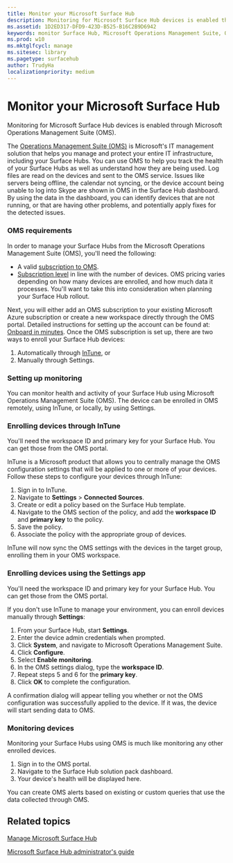 ```yaml
---
title: Monitor your Microsoft Surface Hub
description: Monitoring for Microsoft Surface Hub devices is enabled through Microsoft Operations Management Suite (OMS).
ms.assetid: 1D2ED317-DFD9-423D-B525-B16C2B9D6942
keywords: monitor Surface Hub, Microsoft Operations Management Suite, OMS
ms.prod: w10
ms.mktglfcycl: manage
ms.sitesec: library
ms.pagetype: surfacehub
author: TrudyHa
localizationpriority: medium
---
```


# Monitor your Microsoft Surface Hub


Monitoring for Microsoft Surface Hub devices is enabled through Microsoft Operations Management Suite (OMS).

The [Operations Management Suite (OMS)](http://go.microsoft.com/fwlink/?LinkId=718138) is Microsoft's IT management solution that helps you manage and protect your entire IT infrastructure, including your Surface Hubs. You can use OMS to help you track the health of your Surface Hubs as well as understand how they are being used. Log files are read on the devices and sent to the OMS service. Issues like servers being offline, the calendar not syncing, or the device account being unable to log into Skype are shown in OMS in the Surface Hub dashboard. By using the data in the dashboard, you can identify devices that are not running, or that are having other problems, and potentially apply fixes for the detected issues.

### OMS requirements

In order to manage your Surface Hubs from the Microsoft Operations Management Suite (OMS), you'll need the following:

-   A valid [subscription to OMS](http://www.microsoft.com/server-cloud/operations-management-suite/overview.aspx).
-   [Subscription level](http://go.microsoft.com/fwlink/?LinkId=718139) in line with the number of devices. OMS pricing varies depending on how many devices are enrolled, and how much data it processes. You'll want to take this into consideration when planning your Surface Hub rollout.

Next, you will either add an OMS subscription to your existing Microsoft Azure subscription or create a new workspace directly through the OMS portal. Detailed instructions for setting up the account can be found at: [Onboard in minutes](http://go.microsoft.com/fwlink/?LinkId=718141). Once the OMS subscription is set up, there are two ways to enroll your Surface Hub devices:

1.  Automatically through [InTune](http://go.microsoft.com/fwlink/?LinkId=718150), or
2.  Manually through Settings.

### Setting up monitoring

You can monitor health and activity of your Surface Hub using Microsoft Operations Management Suite (OMS). The device can be enrolled in OMS remotely, using InTune, or locally, by using Settings.

### Enrolling devices through InTune

You'll need the workspace ID and primary key for your Surface Hub. You can get those from the OMS portal.

InTune is a Microsoft product that allows you to centrally manage the OMS configuration settings that will be applied to one or more of your devices. Follow these steps to configure your devices through InTune:

1.  Sign in to InTune.
2.  Navigate to **Settings** &gt; **Connected Sources**.
3.  Create or edit a policy based on the Surface Hub template.
4.  Navigate to the OMS section of the policy, and add the **workspace ID** and **primary key** to the policy.
5.  Save the policy.
6.  Associate the policy with the appropriate group of devices.

InTune will now sync the OMS settings with the devices in the target group, enrolling them in your OMS workspace.

### Enrolling devices using the Settings app

You'll need the workspace ID and primary key for your Surface Hub. You can get those from the OMS portal.

If you don't use InTune to manage your environment, you can enroll devices manually through **Settings**:

1.  From your Surface Hub, start **Settings**.
2.  Enter the device admin credentials when prompted.
3.  Click **System**, and navigate to Microsoft Operations Management Suite.
4.  Click **Configure**.
5.  Select **Enable monitoring**.
6.  In the OMS settings dialog, type the **workspace ID**.
7.  Repeat steps 5 and 6 for the **primary key**.
8.  Click **OK** to complete the configuration.

A confirmation dialog will appear telling you whether or not the OMS configuration was successfully applied to the device. If it was, the device will start sending data to OMS.

### Monitoring devices

Monitoring your Surface Hubs using OMS is much like monitoring any other enrolled devices.

1.  Sign in to the OMS portal.
2.  Navigate to the Surface Hub solution pack dashboard.
3.  Your device's health will be displayed here.

You can create OMS alerts based on existing or custom queries that use the data collected through OMS.

## Related topics


[Manage Microsoft Surface Hub](manage-surface-hub.md)

[Microsoft Surface Hub administrator's guide](surface-hub-administrators-guide.md)

 

 





